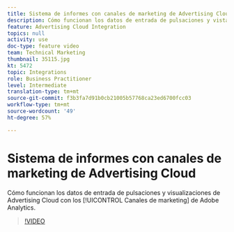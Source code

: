 ```yaml
---
title: Sistema de informes con canales de marketing de Advertising Cloud
description: Cómo funcionan los datos de entrada de pulsaciones y vistas de Advertising Cloud con los canales de marketing de Adobe Analytics
feature: Advertising Cloud Integration
topics: null
activity: use
doc-type: feature video
team: Technical Marketing
thumbnail: 35115.jpg
kt: 5472
topic: Integrations
role: Business Practitioner
level: Intermediate
translation-type: tm+mt
source-git-commit: f3b3fa7d91b0cb21005b57768ca23ed6700fcc03
workflow-type: tm+mt
source-wordcount: '49'
ht-degree: 57%

---
```



# Sistema de informes con canales de marketing de Advertising Cloud

Cómo funcionan los datos de entrada de pulsaciones y visualizaciones de Advertising Cloud con los [!UICONTROL Canales de marketing] de Adobe Analytics.

>[!VIDEO](https://video.tv.adobe.com/v/35115/?quality=12&learn=on)
